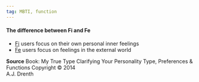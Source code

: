```yaml
---
tag: MBTI, function
---
```

#### The difference between Fi and Fe
- [Fi](obsidian://open?vault=dwarves&file=brain%2FHR%2FMBTI%2FIntroverted%20Feeling%20-%20Fi) users focus on their own personal inner feelings
- [Fe](obsidian://open?vault=dwarves&file=brain%2FHR%2FMBTI%2FExtroverted%20Feeling%20-%20Fe) users focus on feelings in the external world

**Source**
Book: My True Type
Clarifying Your Personality Type, Preferences & Functions
Copyright © 2014  
A.J. Drenth